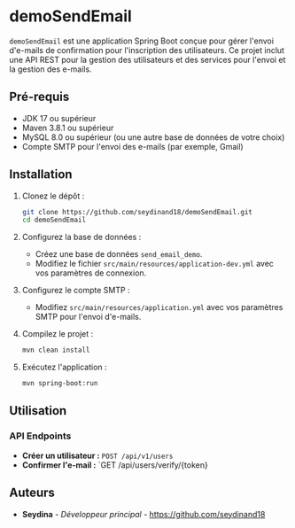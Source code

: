 # demoSendEmail

`demoSendEmail` est une application Spring Boot conçue pour gérer l'envoi d'e-mails de confirmation pour l'inscription des utilisateurs. Ce projet inclut une API REST pour la gestion des utilisateurs et des services pour l'envoi et la gestion des e-mails.

## Pré-requis

- JDK 17 ou supérieur
- Maven 3.8.1 ou supérieur
- MySQL 8.0 ou supérieur (ou une autre base de données de votre choix)
- Compte SMTP pour l'envoi des e-mails (par exemple, Gmail)

## Installation

1. Clonez le dépôt :
    ```bash
    git clone https://github.com/seydinand18/demoSendEmail.git
    cd demoSendEmail
    ```

2. Configurez la base de données :
    - Créez une base de données `send_email_demo`.
    - Modifiez le fichier `src/main/resources/application-dev.yml` avec vos paramètres de connexion.

3. Configurez le compte SMTP :
    - Modifiez `src/main/resources/application.yml` avec vos paramètres SMTP pour l'envoi d'e-mails.

4. Compilez le projet :
    ```bash
    mvn clean install
    ```

5. Exécutez l'application :
    ```bash
    mvn spring-boot:run
    ```

## Utilisation

### API Endpoints

- **Créer un utilisateur :** `POST /api/v1/users`
- **Confirmer l'e-mail :** `GET /api/users/verify/{token}

## Auteurs

- **Seydina** - *Développeur principal* - https://github.com/seydinand18

